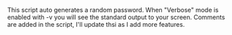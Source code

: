 This script auto generates a random password. 
When "Verbose" mode is enabled with -v you will see the standard output to your screen. 
Comments are added in the script, I'll update thsi as I add more features. 

